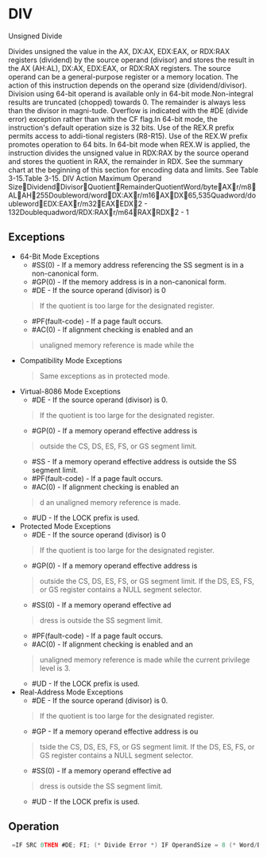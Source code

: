 # DIV

Unsigned Divide

Divides unsigned the value in the AX, DX:AX, EDX:EAX, or RDX:RAX registers (dividend) by the source operand (divisor) and stores the result in the AX (AH:AL), DX:AX, EDX:EAX, or RDX:RAX registers.
The source operand can be a general-purpose register or a memory location.
The action of this instruction depends on the operand size (dividend/divisor).
Division using 64-bit operand is available only in 64-bit mode.Non-integral results are truncated (chopped) towards 0.
The remainder is always less than the divisor in magni-tude.
Overflow is indicated with the #DE (divide error) exception rather than with the CF flag.In 64-bit mode, the instruction's default operation size is 32 bits.
Use of the REX.R prefix permits access to addi-tional registers (R8-R15).
Use of the REX.W prefix promotes operation to 64 bits.
In 64-bit mode when REX.W is applied, the instruction divides the unsigned value in RDX:RAX by the source operand and stores the quotient in RAX, the remainder in RDX.
See the summary chart at the beginning of this section for encoding data and limits.
See Table 3-15.Table 3-15.
 DIV Action Maximum Operand SizeDividendDivisorQuotientRemainderQuotientWord/byteAXr/m8ALAH255Doubleword/wordDX:AXr/m16AXDX65,535Quadword/doublewordEDX:EAXr/m32EAXEDX2 - 132Doublequadword/RDX:RAXr/m64RAXRDX2 - 1

## Exceptions

- 64-Bit Mode Exceptions
  - #SS(0) - If a memory address referencing the SS segment is in a non-canonical form.
  - #GP(0) - If the memory address is in a non-canonical form.
  - #DE - If the source operand (divisor) is 0
  > If the quotient is too large for the designated register.
  - #PF(fault-code) - If a page fault occurs.
  - #AC(0) - If alignment checking is enabled and an
  > unaligned memory reference is made while the 
- Compatibility Mode Exceptions
  > Same exceptions as in protected mode.
- Virtual-8086 Mode Exceptions
  - #DE - If the source operand (divisor) is 0.
  > If the quotient is too large for the designated register.
  - #GP(0) - If a memory operand effective address is
  > outside the CS, DS, ES, FS, or GS segment limit.
  - #SS - If a memory operand effective address is outside the SS segment limit.
  - #PF(fault-code) - If a page fault occurs.
  - #AC(0) - If alignment checking is enabled an
  > d an unaligned memory reference is made.
  - #UD - If the LOCK prefix is used.
- Protected Mode Exceptions
  - #DE - If the source operand (divisor) is 0
  > If the quotient is too large for the designated register.
  - #GP(0) - If a memory operand effective address is
  > outside the CS, DS, ES, FS, or GS segment limit.
  > If the DS, ES, FS, or GS register contains a NULL segment selector.
  - #SS(0) - If a memory operand effective ad
  > dress is outside the SS segment limit.
  - #PF(fault-code) - If a page fault occurs.
  - #AC(0) - If alignment checking is enabled and an
  > unaligned memory reference is made while the 
  > current privilege level is 3.
  - #UD - If the LOCK prefix is used.
- Real-Address Mode Exceptions
  - #DE - If the source operand (divisor) is 0.
  > If the quotient is too large for the designated register.
  - #GP - If a memory operand effective address is ou
  > tside the CS, DS, ES, FS, or GS segment limit.
  > If the DS, ES, FS, or GS register contains a NULL segment selector.
  - #SS(0) - If a memory operand effective ad
  > dress is outside the SS segment limit.
  - #UD - If the LOCK prefix is used.

## Operation

```C
 =IF SRC 0THEN #DE; FI; (* Divide Error *) IF OperandSize = 8 (* Word/Byte Operation *)THENtemp := AX / SRC;IF temp > FFHTHEN #DE; (* Divide error *) ELSEAL := temp;AH := AX MOD SRC;FI;= 16 (* Doubleword/word operation *)ELSE IF OperandSize THENtemp := DX:AX / SRC;IF temp > FFFFHTHEN #DE; (* Divide error *) ELSEAX := temp;DX := DX:AX MOD SRC;FI;FI;ELSE IF Operandsize = 32 (* Quadword/doubleword operation *)THENtemp := EDX:EAX / SRC;IF temp > FFFFFFFFHTHEN #DE; (* Divide error *) ELSEEAX := temp;EDX := EDX:EAX MOD SRC;FI;FI;ELSE IF 64-Bit Mode and Operandsize = 64 (* Doublequadword/quadword operation *)THENtemp := RDX:RAX / SRC;IF temp > FFFFFFFFFFFFFFFFHTHEN #DE; (* Divide error *) ELSERAX := temp;RDX := RDX:RAX MOD SRC;FI;FI;FI;
```
